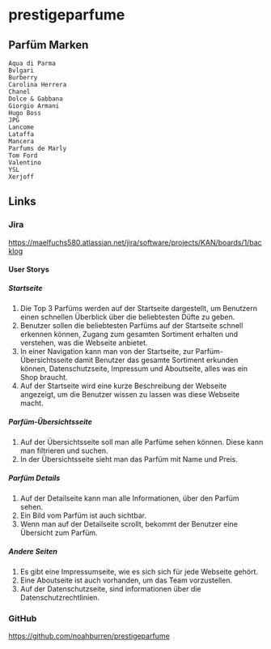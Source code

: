 # prestigeparfume

## Parfüm Marken

	Aqua di Parma
    Bvlgari
    Burberry
    Carolina Herrera
    Chanel
    Dolce & Gabbana
    Giorgio Armani
    Hugo Boss
    JPG
    Lancome
    Lataffa
    Mancera
    Parfums de Marly
    Tom Ford
    Valentino
    YSL
    Xerjoff

## Links
### Jira
https://maelfuchs580.atlassian.net/jira/software/projects/KAN/boards/1/backlog
#### User Storys

##### Startseite
1. Die Top 3 Parfüms werden auf der Startseite dargestellt, um Benutzern einen schnellen Überblick über die beliebtesten Düfte zu geben.
2. Benutzer sollen die beliebtesten Parfüms auf der Startseite schnell erkennen können, Zugang zum gesamten Sortiment erhalten und verstehen, was die Webseite anbietet.
3. In einer Navigation kann man von der Startseite, zur Parfüm-Übersichtsseite damit Benutzer das gesamte Sortiment erkunden können, Datenschutzseite, Impressum und Aboutseite, alles was ein Shop braucht.
4. Auf der Startseite wird eine kurze Beschreibung der Webseite angezeigt, um die Benutzer wissen zu lassen was diese Webseite macht.


##### Parfüm-Übersichtsseite
1. Auf der Übersichtsseite soll man alle Parfüme sehen können. Diese kann man filtrieren und suchen. 
2. In der Übersichtsseite sieht man das Parfüm mit Name und Preis.

##### Parfüm Details 
1. Auf der Detailseite kann man alle Informationen, über den Parfüm sehen.
2. Ein Bild vom Parfüm ist auch sichtbar.
3. Wenn man auf der Detailseite scrollt, bekommt der Benutzer eine Übersicht zum Parfüm.



##### Andere Seiten
1. Es gibt eine Impressumseite, wie es sich sich für jede Webseite gehört.
2. Eine Aboutseite ist auch vorhanden, um das Team vorzustellen. 
3. Auf der Datenschutzseite, sind informationen über die Datenschutzrechtlinien.



### GitHub
https://github.com/noahburren/prestigeparfume